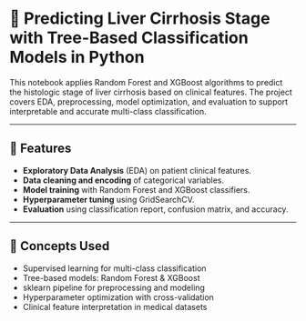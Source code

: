 # 🧬 Predicting Liver Cirrhosis Stage with Tree-Based Classification Models in Python

This notebook applies Random Forest and XGBoost algorithms to predict the histologic stage of liver cirrhosis based on clinical features. The project covers EDA, preprocessing, model optimization, and evaluation to support interpretable and accurate multi-class classification.

---

## 🔧 Features

- **Exploratory Data Analysis** (EDA) on patient clinical features.
- **Data cleaning and encoding** of categorical variables.
- **Model training** with Random Forest and XGBoost classifiers.
- **Hyperparameter tuning** using GridSearchCV.
- **Evaluation** using classification report, confusion matrix, and accuracy.

---

## 🧠 Concepts Used

- Supervised learning for multi-class classification
- Tree-based models: Random Forest & XGBoost
- sklearn pipeline for preprocessing and modeling
- Hyperparameter optimization with cross-validation
- Clinical feature interpretation in medical datasets
